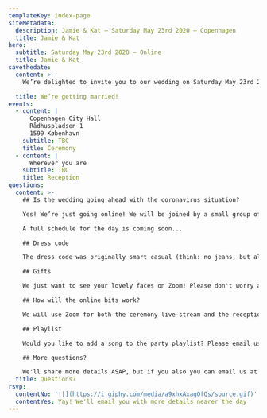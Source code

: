 ```yaml
---
templateKey: index-page
siteMetadata:
  description: Jamie & Kat — Saturday May 23rd 2020 — Copenhagen
  title: Jamie & Kat
hero:
  subtitle: Saturday May 23rd 2020 — Online
  title: Jamie & Kat
savethedate:
  content: >-
    We’re delighted to invite you to our wedding on Saturday May 23rd 2020 online!

  title: We’re getting married!
events:
  - content: |
      Copenhagen City Hall
      Rådhuspladsen 1
      1599 København
    subtitle: TBC
    title: Ceremony
  - content: |
      Wherever you are
    subtitle: TBC
    title: Reception
questions:
  content: >-
    ## Is the wedding going ahead with the coronavirus situation?

    Yes! We’re just going online! We will be joined by a small group of people for the ceremony at City Hall, and we would love the rest of you to join us online.

    A full schedule for the day is coming soon...

    ## Dress code

    The dress code was originally smart casual (think: no jeans, but also no need for a full suit or a fancy wedding hat!). We’ve heard that some people will still be dressing up just for fun (and we will, at least!). But honestly it’s also fine if you wear pyjamas. Just send us a picture!

    ## Gifts

    We just want to see your lovely faces on Zoom! Please don't worry about buying a gift.

    ## How will the online bits work?

    We will use Zoom for both the ceremony live-stream and the reception. We will send round these Zoom links and some more details soon. If you would like to test out your connection before the big day, we are hosting a drop-in session on Saturday 16th from 17:00 to 19:00 UK time. (Nothing exciting happening, but you can just dial in any time that suits you, say hi and get back to your Saturday). Please see your inbox for the trial Zoom link.

    ## Playlist

    Would you like to add a song to the party playlist? Please email us at [hello@katandjamie2020.com](mailto:hello@katandjamie2020.com) with your suggestion. We'll share the finished playlist with everyone for the day.

    ## More questions?

    We'll share more details ASAP, but if you also you can email us at [hello@katandjamie2020.com](mailto:hello@katandjamie2020.com)
  title: Questions?
rsvp:
  contentNo: '![](https://i.giphy.com/media/a9xhxAxaqOfQs/source.gif)'
  contentYes: Yay! We'll email you with more details nearer the day
---
```

